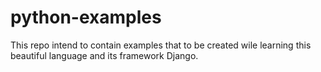 # python-examples
This repo intend to contain examples that to be created wile learning this beautiful language and its framework Django.
